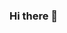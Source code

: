 ### Hi there 👋

<!--
**drinkal/drinkal** is a ✨ _special_ ✨ repository because its `README.md` (this file) appears on your GitHub profile.

Here are some ideas to get you started:

- 🔭 I’m currently working on ...
- 🌱 I’m currently learning ...
- 👯 I’m looking to collaborate on ...
- 🤔 I’m looking for help with ...
- 💬 Ask me about ...
- 📫 How to reach me: ...
- 😄 Pronouns: ...
- ⚡ Fun fact: ...
-->

<span id="star"></span>

<script src="https://cdn.bootcdn.net/ajax/libs/axios/0.21.1/axios.min.js"></script>
<script>
(async () => {
    const data = await axios.get('https://api.github.com/users/drinkal/repos');
    let star = 0;
    data.forEach((val)=>{
        star += val.stargazers_count;
        document.querySelector('#star').innerHTML = star;
    });
    
})()
</script>
